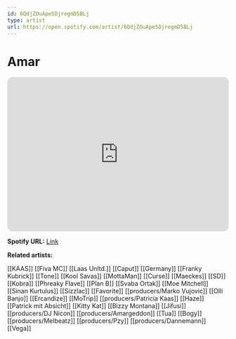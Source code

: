 ```yaml
---
id: 6QdjZOuApe5DjregmD5BLj
type: artist
url: https://open.spotify.com/artist/6QdjZOuApe5DjregmD5BLj
---
```

# Amar

<iframe style="border-radius:12px" src="https://open.spotify.com/embed/artist/6QdjZOuApe5DjregmD5BLj" width="100%" height="352" frameBorder="0" allowfullscreen="" allow="autoplay; clipboard-write; encrypted-media; fullscreen; picture-in-picture" loading="lazy"></iframe>

**Spotify URL:** [Link](https://open.spotify.com/artist/6QdjZOuApe5DjregmD5BLj)

**Related artists:**

[[KAAS]]
[[Fiva MC]]
[[Laas Unltd.]]
[[Caput]]
[[Germany]]
[[Franky Kubrick]]
[[Tone]]
[[Kool Savas]]
[[MottaMan]]
[[Curse]]
[[Maeckes]]
[[SD]]
[[Kobra]]
[[Phreaky Flave]]
[[Plan B]]
[[Svaba Ortak]]
[[Moe Mitchell]]
[[Sinan Kurtulus]]
[[Sizzlac]]
[[Favorite]]
[[producers/Marko Vujovic]]
[[Olli Banjo]]
[[Ercandize]]
[[MoTrip]]
[[producers/Patricia Kaas]]
[[Haze]]
[[Patrick mit Absicht]]
[[Kitty Kat]]
[[Bizzy Montana]]
[[Jifusi]]
[[producers/DJ Nicon]]
[[producers/Amargeddon]]
[[Tua]]
[[Bogy]]
[[producers/Melbeatz]]
[[producers/Pzy]]
[[producers/Dannemann]]
[[Vega]]
